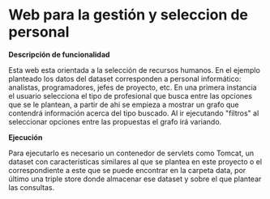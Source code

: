 # Web para la gestión y seleccion de personal

**Descripción de funcionalidad**

Esta web esta orientada a la selección de recursos humanos. En el ejemplo planteado los datos del dataset corresponden a personal informático: analistas, programadores, jefes de proyecto, etc. En una primera instancia el usuario selecciona el tipo de profesional que busca entre las opciones que se le plantean, a partir de ahi se empieza a mostrar un grafo que contendrá información acerca del tipo buscado. Al ir ejecutando "filtros" al seleccionar opciones entre las propuestas el grafo irá variando. 

**Ejecución**

Para ejecutarlo es necesario un contenedor de servlets como Tomcat, un dataset con caracteristicas similares al que se plantea en este proyecto o el correspondiente a este que se puede encontrar en la carpeta data, por último una triple store donde almacenar ese dataset y sobre el que plantear las consultas.

